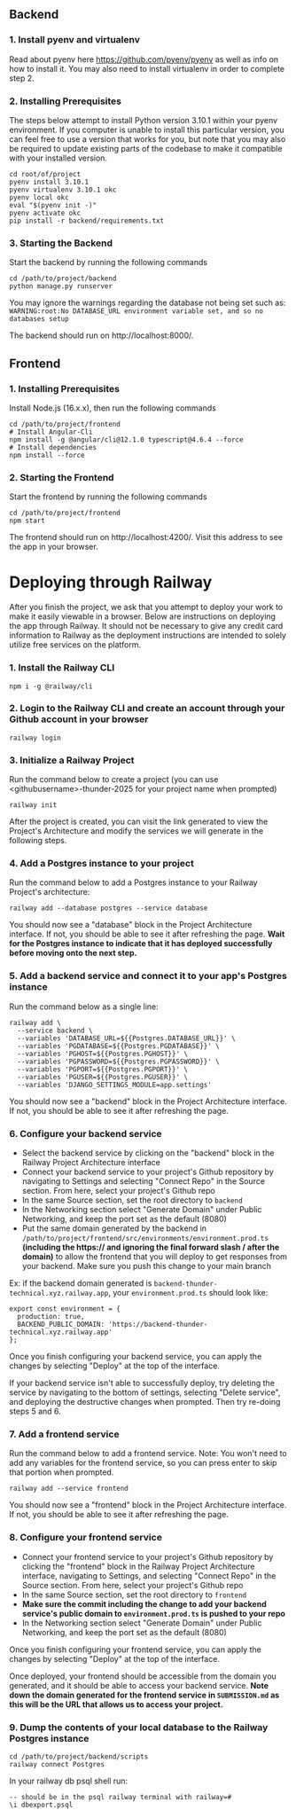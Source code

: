 ## Backend

### 1. Install pyenv and virtualenv

Read about pyenv here https://github.com/pyenv/pyenv as well as info on how to install it.
You may also need to install virtualenv in order to complete step 2.

### 2. Installing Prerequisites
The steps below attempt to install Python version 3.10.1 within your pyenv environment. If you computer is unable to install this particular version, you can feel free to use a version that works for you, but note that you may also be required to update existing parts of the codebase to make it compatible with your installed version.
```
cd root/of/project
pyenv install 3.10.1
pyenv virtualenv 3.10.1 okc
pyenv local okc
eval "$(pyenv init -)"
pyenv activate okc
pip install -r backend/requirements.txt
```

### 3. Starting the Backend
Start the backend by running the following commands
```
cd /path/to/project/backend
python manage.py runserver
```

You may ignore the warnings regarding the database not being set such as: `WARNING:root:No DATABASE_URL environment variable set, and so no databases setup`

The backend should run on http://localhost:8000/.


## Frontend

### 1. Installing Prerequisites
Install Node.js (16.x.x), then run the following commands
```
cd /path/to/project/frontend
# Install Angular-Cli
npm install -g @angular/cli@12.1.0 typescript@4.6.4 --force
# Install dependencies
npm install --force
```

### 2. Starting the Frontend
Start the frontend by running the following commands
```
cd /path/to/project/frontend
npm start
```
The frontend should run on http://localhost:4200/. Visit this address to see the app in your browser.

# Deploying through Railway

After you finish the project, we ask that you attempt to deploy your work to make it easily viewable in a browser. Below are instructions on deploying the app through Railway. It should not be necessary to give any credit card information to Railway as the deployment instructions are intended to solely utilize free services on the platform.

### 1. Install the Railway CLI
```
npm i -g @railway/cli
```
### 2. Login to the Railway CLI and create an account through your Github account in your browser
```
railway login
```
### 3. Initialize a Railway Project

Run the command below to create a project (you can use &lt;githubusername&gt;-thunder-2025 for your project name when prompted)
```
railway init
```
After the project is created, you can visit the link generated to view the Project's Architecture and modify the services we will generate in the following steps.

### 4. Add a Postgres instance to your project
Run the command below to add a Postgres instance to your Railway Project's architecture:
```
railway add --database postgres --service database
```

You should now see a "database" block in the Project Architecture interface. If not, you should be able to see it after refreshing the page.
**Wait for the Postgres instance to indicate that it has deployed successfully before moving onto the next step.**

### 5. Add a backend service and connect it to your app's Postgres instance
Run the command below as a single line:
```
railway add \
  --service backend \
  --variables 'DATABASE_URL=${{Postgres.DATABASE_URL}}' \
  --variables 'PGDATABASE=${{Postgres.PGDATABASE}}' \
  --variables 'PGHOST=${{Postgres.PGHOST}}' \
  --variables 'PGPASSWORD=${{Postgres.PGPASSWORD}}' \
  --variables 'PGPORT=${{Postgres.PGPORT}}' \
  --variables 'PGUSER=${{Postgres.PGUSER}}' \
  --variables 'DJANGO_SETTINGS_MODULE=app.settings'
```

You should now see a "backend" block in the Project Architecture interface. If not, you should be able to see it after refreshing the page.

### 6. Configure your backend service
- Select the backend service by clicking on the "backend" block in the Railway Project Architecture interface
- Connect your backend service to your project's Github repository by navigating to Settings and selecting "Connect Repo" in the Source section. From here, select your project's Github repo
- In the same Source section, set the root directory to `backend`
- In the Networking section select "Generate Domain" under Public Networking, and keep the port set as the default (8080)
- Put the same domain generated by the backend in `/path/to/project/frontend/src/environments/environment.prod.ts` **(including the https:// and ignoring the final forward slash / after the domain)** to allow the frontend that you will deploy to get responses from your backend. Make sure you push this change to your main branch

Ex: if the backend domain generated is `backend-thunder-technical.xyz.railway.app`, your `environment.prod.ts` should look like:
```
export const environment = {
  production: true,
  BACKEND_PUBLIC_DOMAIN: 'https://backend-thunder-technical.xyz.railway.app'
};
```

Once you finish configuring your backend service, you can apply the changes by selecting "Deploy" at the top of the interface.

If your backend service isn't able to successfully deploy, try deleting the service by navigating to the bottom of settings, selecting "Delete service", and deploying the destructive changes when prompted. Then try re-doing steps 5 and 6.

### 7. Add a frontend service
Run the command below to add a frontend service. Note: You won't need to add any variables for the frontend service, so you can press enter to skip that portion when prompted.
```
railway add --service frontend
```

You should now see a "frontend" block in the Project Architecture interface. If not, you should be able to see it after refreshing the page.

### 8. Configure your frontend service

- Connect your frontend service to your project's Github repository by clicking the "frontend" block in the Railway Project Architecture interface, navigating to Settings, and selecting "Connect Repo" in the Source section. From here, select your project's Github repo
- In the same Source section, set the root directory to `frontend`
- **Make sure the commit including the change to add your backend service's public domain to `environment.prod.ts` is pushed to your repo**
- In the Networking section select "Generate Domain" under Public Networking, and keep the port set as the default (8080)

Once you finish configuring your frontend service, you can apply the changes by selecting "Deploy" at the top of the interface.

Once deployed, your frontend should be accessible from the domain you generated, and it should be able to access your backend service. **Note down the domain generated for the frontend service in `SUBMISSION.md` as this will be the URL that allows us to access your project.**

### 9. Dump the contents of your local database to the Railway Postgres instance
```
cd /path/to/project/backend/scripts
railway connect Postgres
```
In your railway db psql shell run:
```
-- should be in the psql railway terminal with railway=#
\i dbexport.psql
```
